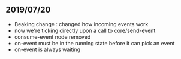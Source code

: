 ## 2019/07/20
- Beaking change : changed how incoming events work
- now we're ticking directly upon a call to core/send-event
- consume-event node removed
- on-event must be in the running state before it can pick an event
- on-event is always waiting
